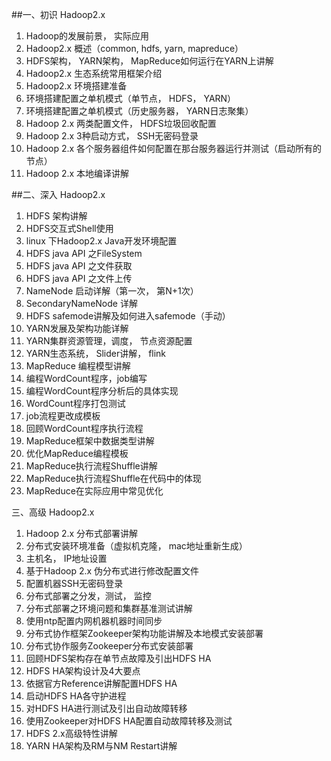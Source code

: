 ##一、初识 Hadoop2.x
1. Hadoop的发展前景， 实际应用
2. Hadoop2.x 概述（common, hdfs, yarn, mapreduce）
3. HDFS架构， YARN架构， MapReduce如何运行在YARN上讲解
4. Hadoop2.x 生态系统常用框架介绍
5. Hadoop2.x 环境搭建准备
6. 环境搭建配置之单机模式（单节点， HDFS， YARN）
7. 环境搭建配置之单机模式（历史服务器， YARN日志聚集）
8. Hadoop 2.x 两类配置文件， HDFS垃圾回收配置
9. Hadoop 2.x 3种启动方式， SSH无密码登录
10. Hadoop 2.x 各个服务器组件如何配置在那台服务器运行并测试（启动所有的节点）
11. Hadoop 2.x 本地编译讲解

##二、深入 Hadoop2.x
1. HDFS 架构讲解
2. HDFS交互式Shell使用
3. linux 下Hadoop2.x  Java开发环境配置
4. HDFS java API 之FileSystem
5. HDFS java API  之文件获取
6. HDFS java API  之文件上传
7. NameNode 启动详解（第一次， 第N+1次）
8. SecondaryNameNode 详解
9. HDFS safemode讲解及如何进入safemode（手动）
10. YARN发展及架构功能详解
11. YARN集群资源管理，调度， 节点资源配置
12. YARN生态系统， Slider讲解， flink
13. MapReduce 编程模型讲解
14. 编程WordCount程序，job编写
15. 编程WordCount程序分析后的具体实现
16. WordCount程序打包测试
17. job流程更改成模板
18. 回顾WordCount程序执行流程
19. MapReduce框架中数据类型讲解
20. 优化MapReduce编程模板
21. MapReduce执行流程Shuffle讲解
22. MapReduce执行流程Shuffle在代码中的体现
23. MapReduce在实际应用中常见优化

三、高级 Hadoop2.x
1. Hadoop 2.x 分布式部署讲解
2. 分布式安装环境准备（虚拟机克隆， mac地址重新生成）
3. 主机名， IP地址设置
4. 基于Hadoop 2.x 伪分布式进行修改配置文件
5. 配置机器SSH无密码登录
6. 分布式部署之分发，测试， 监控
7. 分布式部署之环境问题和集群基准测试讲解
8. 使用ntp配置内网机器机器时间同步
9. 分布式协作框架Zookeeper架构功能讲解及本地模式安装部署
10. 分布式协作服务Zookeeper分布式安装部署
11. 回顾HDFS架构存在单节点故障及引出HDFS HA
12. HDFS HA架构设计及4大要点
13. 依据官方Reference讲解配置HDFS HA
14. 启动HDFS HA各守护进程
15. 对HDFS HA进行测试及引出自动故障转移
16. 使用Zookeeper对HDFS HA配置自动故障转移及测试
17. HDFS 2.x高级特性讲解
18. YARN HA架构及RM与NM Restart讲解
